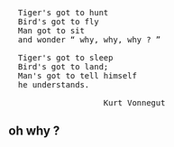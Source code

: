 <pre>
  Tiger's got to hunt
  Bird's got to fly
  Man got to sit
  and wonder “ why, why, why ? ”

  Tiger's got to sleep
  Bird's got to land;
  Man's got to tell himself
  he understands.

                    Kurt Vonnegut
</pre>

## oh why ?
